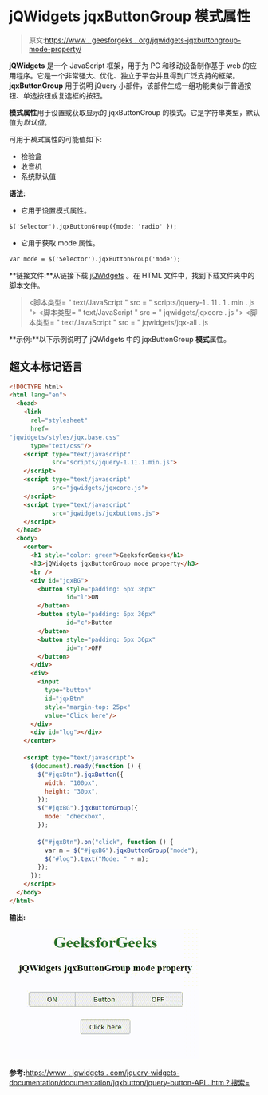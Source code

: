 # jQWidgets jqxButtonGroup 模式属性

> 原文:[https://www . geesforgeks . org/jqwidgets-jqxbuttongroup-mode-property/](https://www.geeksforgeeks.org/jqwidgets-jqxbuttongroup-mode-property/)

**jQWidgets** 是一个 JavaScript 框架，用于为 PC 和移动设备制作基于 web 的应用程序。它是一个非常强大、优化、独立于平台并且得到广泛支持的框架。 **jqxButtonGroup** 用于说明 jQuery 小部件，该部件生成一组功能类似于普通按钮、单选按钮或复选框的按钮。

**模式属性**用于设置或获取显示的 jqxButtonGroup 的模式。它是字符串类型，默认值为*默认值*。

可用于*模式*属性的可能值如下:

*   检验盒
*   收音机
*   系统默认值

**语法:**

*   它用于设置模式属性。

```html
$('Selector').jqxButtonGroup({mode: 'radio' });
```

*   它用于获取 mode 属性。

```html
var mode = $('Selector').jqxButtonGroup('mode');
```

**链接文件:**从链接下载 [jQWidgets](https://www.jqwidgets.com/download/) 。在 HTML 文件中，找到下载文件夹中的脚本文件。

> <link rel="”stylesheet”" href="”jqwidgets/styles/jqx.base.css”" type="”text/css”">
> <脚本类型= " text/JavaScript " src = " scripts/jquery-1 . 11 . 1 . min . js "></脚本类型>
> <脚本类型= " text/JavaScript " src = " jqwidgets/jqxcore . js "></脚本类型>
> <脚本类型= " text/JavaScript " src = " jqwidgets/jqx-all . js

**示例:**以下示例说明了 jQWidgets 中的 jqxButtonGroup **模式**属性。

## 超文本标记语言

```html
<!DOCTYPE html>
<html lang="en">
  <head>
    <link
      rel="stylesheet"
      href=
"jqwidgets/styles/jqx.base.css"
      type="text/css"/>
    <script type="text/javascript" 
            src="scripts/jquery-1.11.1.min.js">
    </script>
    <script type="text/javascript" 
            src="jqwidgets/jqxcore.js">
    </script>
    <script type="text/javascript" 
            src="jqwidgets/jqxbuttons.js">
    </script>
  </head>
  <body>
    <center>
      <h1 style="color: green">GeeksforGeeks</h1>
      <h3>jQWidgets jqxButtonGroup mode property</h3>
      <br />
      <div id="jqxBG">
        <button style="padding: 6px 36px" 
                id="l">ON
        </button>
        <button style="padding: 6px 36px" 
                id="c">Button
        </button>
        <button style="padding: 6px 36px" 
                id="r">OFF
        </button>
      </div>
      <div>
        <input
          type="button"
          id="jqxBtn"
          style="margin-top: 25px"
          value="Click here"/>
      </div>
      <div id="log"></div>
    </center>

    <script type="text/javascript">
      $(document).ready(function () {
        $("#jqxBtn").jqxButton({
          width: "100px",
          height: "30px",
        });
        $("#jqxBG").jqxButtonGroup({
          mode: "checkbox",
        });

        $("#jqxBtn").on("click", function () {
          var m = $("#jqxBG").jqxButtonGroup("mode");
          $("#log").text("Mode: " + m);
        });
      });
    </script>
  </body>
</html>
```

**输出:**

![](img/21e2b0af15531f4e759e641aa50c466f.png)

**参考:**[https://www . jqwidgets . com/jquery-widgets-documentation/documentation/jqxbutton/jquery-button-API . htm？搜索=](https://www.jqwidgets.com/jquery-widgets-documentation/documentation/jqxbutton/jquery-button-api.htm?search=)